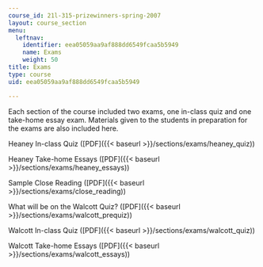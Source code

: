```yaml
---
course_id: 21l-315-prizewinners-spring-2007
layout: course_section
menu:
  leftnav:
    identifier: eea05059aa9af888dd6549fcaa5b5949
    name: Exams
    weight: 50
title: Exams
type: course
uid: eea05059aa9af888dd6549fcaa5b5949

---
```


Each section of the course included two exams, one in-class quiz and one take-home essay exam. Materials given to the students in preparation for the exams are also included here.

Heaney In-class Quiz ([PDF]({{< baseurl >}}/sections/exams/heaney_quiz))

Heaney Take-home Essays ([PDF]({{< baseurl >}}/sections/exams/heaney_essays))

Sample Close Reading ([PDF]({{< baseurl >}}/sections/exams/close_reading))

What will be on the Walcott Quiz? ([PDF]({{< baseurl >}}/sections/exams/walcott_prequiz))

Walcott In-class Quiz ([PDF]({{< baseurl >}}/sections/exams/walcott_quiz))

Walcott Take-home Essays ([PDF]({{< baseurl >}}/sections/exams/walcott_essays))